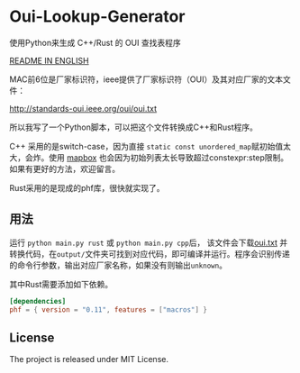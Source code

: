 # Oui-Lookup-Generator
使用Python来生成 C++/Rust 的 OUI 查找表程序

[README IN ENGLISH](./README_EN.md)



MAC前6位是厂家标识符，ieee提供了厂家标识符（OUI）及其对应厂家的文本文件：

http://standards-oui.ieee.org/oui/oui.txt

所以我写了一个Python脚本，可以把这个文件转换成C++和Rust程序。

C++ 采用的是switch-case，因为直接 `static const unordered_map`赋初始值太大，会炸。使用 [mapbox](https://github.com/mapbox/eternal) 也会因为初始列表太长导致超过constexpr:step限制。如果有更好的方法，欢迎留言。

Rust采用的是现成的phf库，很快就实现了。



## 用法 

运行 `python main.py rust` 或 `python main.py cpp`后， 该文件会下载[oui.txt](http://standards-oui.ieee.org/oui/oui.txt) 并转换代码，在`output/`文件夹可找到对应代码，即可编译并运行。程序会识别传递的命令行参数，输出对应厂家名称，如果没有则输出`unknown`。

其中Rust需要添加如下依赖。

```toml
[dependencies]
phf = { version = "0.11", features = ["macros"] }
```

## License

The project is released under MIT License.
